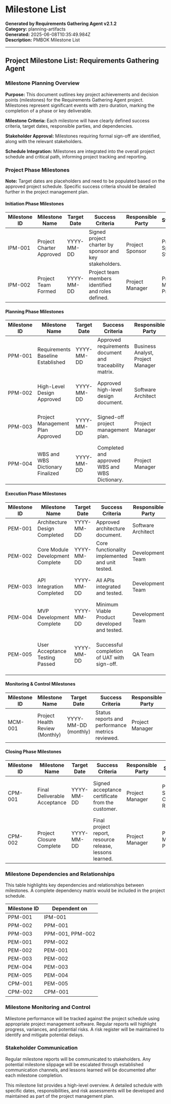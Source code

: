 # Milestone List

**Generated by Requirements Gathering Agent v2.1.2**  
**Category:** planning-artifacts  
**Generated:** 2025-06-08T10:35:49.984Z  
**Description:** PMBOK Milestone List

---

## Project Milestone List: Requirements Gathering Agent

### Milestone Planning Overview

**Purpose:** This document outlines key project achievements and decision points (milestones) for the Requirements Gathering Agent project.  Milestones represent significant events with zero duration, marking the completion of a phase or key deliverable.

**Milestone Criteria:**  Each milestone will have clearly defined success criteria, target dates, responsible parties, and dependencies.

**Stakeholder Approval:** Milestones requiring formal sign-off are identified, along with the relevant stakeholders.

**Schedule Integration:** Milestones are integrated into the overall project schedule and critical path, informing project tracking and reporting.


### Project Phase Milestones

**Note:**  Target dates are placeholders and need to be populated based on the approved project schedule.  Specific success criteria should be detailed further in the project management plan.

#### Initiation Phase Milestones

| Milestone ID          | Milestone Name                     | Target Date     | Success Criteria                                          | Responsible Party           | Stakeholders                               | Dependencies                                      |
|-----------------------|--------------------------------------|-----------------|------------------------------------------------------|------------------------------|-------------------------------------------|-------------------------------------------------|
| IPM-001                | Project Charter Approved             | YYYY-MM-DD       | Signed project charter by sponsor and key stakeholders. | Project Sponsor               | Project Sponsor, Key Stakeholders          | Business Case Approval, Resource Commitment    |
| IPM-002                | Project Team Formed                 | YYYY-MM-DD       | Project team members identified and roles defined.       | Project Manager               | Project Manager, Project Team               | Project Charter Approval                        |


#### Planning Phase Milestones

| Milestone ID          | Milestone Name                     | Target Date     | Success Criteria                                          | Responsible Party           | Stakeholders                               | Dependencies                                      |
|-----------------------|--------------------------------------|-----------------|------------------------------------------------------|------------------------------|-------------------------------------------|-------------------------------------------------|
| PPM-001                | Requirements Baseline Established    | YYYY-MM-DD       | Approved requirements document and traceability matrix. | Business Analyst, Project Manager | Business Analysts, User Representatives      | Stakeholder Interviews Completed               |
| PPM-002                | High-Level Design Approved          | YYYY-MM-DD       | Approved high-level design document.                     | Software Architect             | Software Architect, Project Manager, Product Owner | Requirements Baseline Established             |
| PPM-003                | Project Management Plan Approved     | YYYY-MM-DD       | Signed-off project management plan.                     | Project Manager               | Project Manager, Project Sponsor, Key Stakeholders | All subsidiary plans (Scope, Risk, etc.) completed |
| PPM-004                | WBS and WBS Dictionary Finalized    | YYYY-MM-DD       | Completed and approved WBS and WBS Dictionary.          | Project Manager               | Project Manager, Project Team               | Project Management Plan Approved               |


#### Execution Phase Milestones

| Milestone ID          | Milestone Name                     | Target Date     | Success Criteria                                          | Responsible Party           | Stakeholders                               | Dependencies                                      |
|-----------------------|--------------------------------------|-----------------|------------------------------------------------------|------------------------------|-------------------------------------------|-------------------------------------------------|
| PEM-001                | Architecture Design Completed       | YYYY-MM-DD       | Approved architecture document.                           | Software Architect             | Technical Team, Architect                    | High-Level Design Approved                     |
| PEM-002                | Core Module Development Complete    | YYYY-MM-DD       | Core functionality implemented and unit tested.           | Development Team              | Development Team, Product Owner             | Architecture Design Completed                   |
| PEM-003                | API Integration Completed          | YYYY-MM-DD       | All APIs integrated and tested.                          | Development Team              | Development Team, Product Owner             | Core Module Development Complete                |
| PEM-004                | MVP Development Complete            | YYYY-MM-DD       | Minimum Viable Product developed and tested.             | Development Team              | Development Team, Product Owner, QA Team      | API Integration Completed, Unit Testing Complete |
| PEM-005                | User Acceptance Testing Passed      | YYYY-MM-DD       | Successful completion of UAT with sign-off.            | QA Team                        | End Users, Business Stakeholders             | MVP Development Complete, Training Materials Ready |


#### Monitoring & Control Milestones

| Milestone ID          | Milestone Name                     | Target Date     | Success Criteria                                          | Responsible Party           | Stakeholders                               | Dependencies                                      |
|-----------------------|--------------------------------------|-----------------|------------------------------------------------------|------------------------------|-------------------------------------------|-------------------------------------------------|
| MCM-001                | Project Health Review (Monthly)    | YYYY-MM-DD (monthly)| Status reports and performance metrics reviewed.        | Project Manager               | Project Team, Steering Committee             | Ongoing Project Execution                       |


#### Closing Phase Milestones

| Milestone ID          | Milestone Name                     | Target Date     | Success Criteria                                          | Responsible Party           | Stakeholders                               | Dependencies                                      |
|-----------------------|--------------------------------------|-----------------|------------------------------------------------------|------------------------------|-------------------------------------------|-------------------------------------------------|
| CPM-001                | Final Deliverable Acceptance       | YYYY-MM-DD       | Signed acceptance certificate from the customer.        | Project Manager               | Project Sponsor, Customer Representative     | User Acceptance Testing Passed, All Deliverables Complete |
| CPM-002                | Project Closure Complete            | YYYY-MM-DD       | Final project report, resource release, lessons learned. | Project Manager               | Project Manager, Project Team               | Final Deliverable Acceptance                   |


### Milestone Dependencies and Relationships

This table highlights key dependencies and relationships between milestones.  A complete dependency matrix would be included in the project schedule.

| Milestone ID | Dependent on                               |
|--------------|-------------------------------------------|
| PPM-001       | IPM-001                                   |
| PPM-002       | PPM-001                                   |
| PPM-003       | PPM-001, PPM-002                           |
| PEM-001       | PPM-002                                   |
| PEM-002       | PEM-001                                   |
| PEM-003       | PEM-002                                   |
| PEM-004       | PEM-003                                   |
| PEM-005       | PEM-004                                   |
| CPM-001       | PEM-005                                   |
| CPM-002       | CPM-001                                   |


### Milestone Monitoring and Control

Milestone performance will be tracked against the project schedule using appropriate project management software.  Regular reports will highlight progress, variances, and potential risks.  A risk register will be maintained to identify and mitigate potential delays.

### Stakeholder Communication

Regular milestone reports will be communicated to stakeholders.  Any potential milestone slippage will be escalated through established communication channels, and lessons learned will be documented after each milestone completion.


This milestone list provides a high-level overview. A detailed schedule with specific dates, responsibilities, and risk assessments will be developed and maintained as part of the project management plan.
